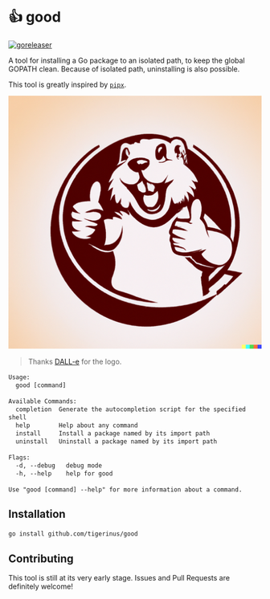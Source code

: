 # 👍 good

[![goreleaser](https://github.com/tigerinus/good/actions/workflows/release.yml/badge.svg)](https://github.com/tigerinus/good/actions/workflows/release.yml)

A tool for installing a Go package to an isolated path, to keep the global GOPATH
clean. Because of isolated path, uninstalling is also possible.

This tool is greatly inspired by [`pipx`](https://github.com/pypa/pipx).

![a logo of gopher with thumb up without any text](logo.png)
> Thanks [DALL-e](https://openai.com/dall-e-2/) for the logo.

```text
Usage:
  good [command]

Available Commands:
  completion  Generate the autocompletion script for the specified shell
  help        Help about any command
  install     Install a package named by its import path
  uninstall   Uninstall a package named by its import path

Flags:
  -d, --debug   debug mode
  -h, --help    help for good

Use "good [command] --help" for more information about a command.
```

## Installation

```bash
go install github.com/tigerinus/good
```

## Contributing

This tool is still at its very early stage. Issues and Pull Requests are definitely welcome!
